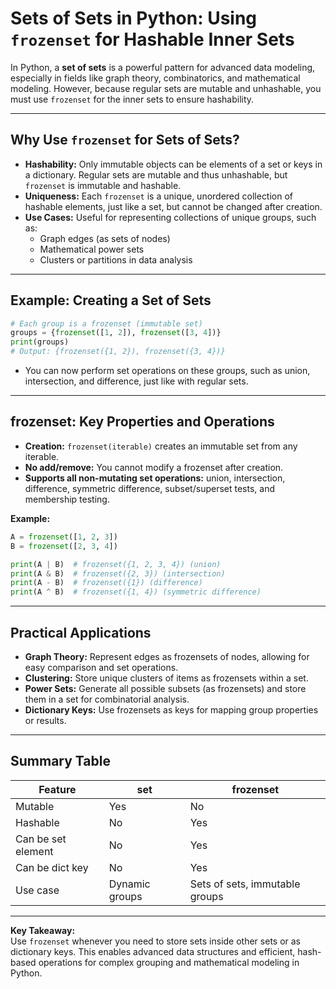 # Sets of Sets in Python: Using `frozenset` for Hashable Inner Sets

In Python, a **set of sets** is a powerful pattern for advanced data modeling, especially in fields like graph theory, combinatorics, and mathematical modeling. However, because regular sets are mutable and unhashable, you must use `frozenset` for the inner sets to ensure hashability.

***

## **Why Use `frozenset` for Sets of Sets?**

- **Hashability:** Only immutable objects can be elements of a set or keys in a dictionary. Regular sets are mutable and thus unhashable, but `frozenset` is immutable and hashable.
- **Uniqueness:** Each `frozenset` is a unique, unordered collection of hashable elements, just like a set, but cannot be changed after creation.
- **Use Cases:** Useful for representing collections of unique groups, such as:
  - Graph edges (as sets of nodes)
  - Mathematical power sets
  - Clusters or partitions in data analysis

***

## **Example: Creating a Set of Sets**

```python
# Each group is a frozenset (immutable set)
groups = {frozenset([1, 2]), frozenset([3, 4])}
print(groups)
# Output: {frozenset({1, 2}), frozenset({3, 4})}
```

- You can now perform set operations on these groups, such as union, intersection, and difference, just like with regular sets.

***

## **frozenset: Key Properties and Operations**

- **Creation:** `frozenset(iterable)` creates an immutable set from any iterable.
- **No add/remove:** You cannot modify a frozenset after creation.
- **Supports all non-mutating set operations:** union, intersection, difference, symmetric difference, subset/superset tests, and membership testing.

**Example:**
```python
A = frozenset([1, 2, 3])
B = frozenset([2, 3, 4])

print(A | B)  # frozenset({1, 2, 3, 4}) (union)
print(A & B)  # frozenset({2, 3}) (intersection)
print(A - B)  # frozenset({1}) (difference)
print(A ^ B)  # frozenset({1, 4}) (symmetric difference)
```

***

## **Practical Applications**

- **Graph Theory:** Represent edges as frozensets of nodes, allowing for easy comparison and set operations.
- **Clustering:** Store unique clusters of items as frozensets within a set.
- **Power Sets:** Generate all possible subsets (as frozensets) and store them in a set for combinatorial analysis.
- **Dictionary Keys:** Use frozensets as keys for mapping group properties or results.

***

## **Summary Table**

| Feature                | set           | frozenset      |
|------------------------|---------------|---------------|
| Mutable                | Yes           | No            |
| Hashable               | No            | Yes           |
| Can be set element     | No            | Yes           |
| Can be dict key        | No            | Yes           |
| Use case               | Dynamic groups| Sets of sets, immutable groups |

***

**Key Takeaway:**  
Use `frozenset` whenever you need to store sets inside other sets or as dictionary keys. This enables advanced data structures and efficient, hash-based operations for complex grouping and mathematical modeling in Python.
